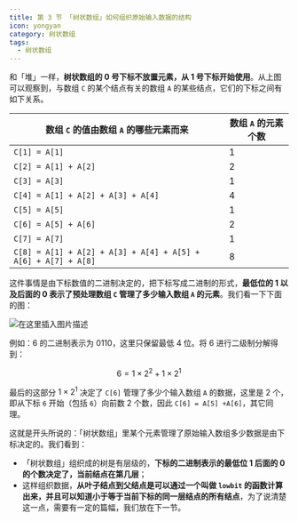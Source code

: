 ```yaml
---
title: 第 3 节 「树状数组」如何组织原始输入数据的结构
icon: yongyan
category: 树状数组
tags:
  - 树状数组
---
```



和「堆」一样，**树状数组的 $0$ 号下标不放置元素，从 $1$ 号下标开始使用**。从上图可以观察到，与数组 `C` 的某个结点有关的数组 `A` 的某些结点，它们的下标之间有如下关系。 


| 数组 `C` 的值由数组 `A` 的哪些元素而来                       | 数组 `A` 的元素个数 |
| ------------------------------------------------------------ | ------------------- |
| `C[1] = A[1]`                                                | $1$                 |
| `C[2] = A[1] + A[2]`                                         | $2$                 |
| `C[3] = A[3]`                                                | $1$                 |
| `C[4] = A[1] + A[2] + A[3] + A[4]`                           | $4$                 |
| `C[5] = A[5]`                                                | $1$                 |
| `C[6] = A[5] + A[6]`                                         | $2$                 |
| `C[7] = A[7]`                                                | $1$                 |
| `C[8] = A[1] + A[2] + A[3] + A[4] + A[5] + A[6] + A[7] + A[8]` | $8$                 |

这件事情是由下标数值的二进制决定的，把下标写成二进制的形式，**最低位的 $1$ 以及后面的 $0$ 表示了预处理数组 `C` 管理了多少输入数组 `A` 的元素**。我们看一下下面的图：

![在这里插入图片描述](https://pic.leetcode-cn.com/ea2749d0af7e68f26289224ff3fb2051e2093eefb958ddf24bf67f4cae0a347f.png) 

例如：$6$ 的二进制表示为 $0110$，这里只保留最低 4 位。将 $6$ 进行二级制分解得到：

$$
6 = 1 \times 2^2 + 1\times 2^1
$$

最后的这部分 $1\times 2^1$ 决定了 `C[6]` 管理了多少个输入数组 `A` 的数据，这里是 2 个，即从下标 `6` 开始（包括 `6`）向前数 2 个数，因此 `C[6] = A[5] +A[6]`，其它同理。

这就是开头所说的：「树状数组」里某个元素管理了原始输入数组多少数据是由下标决定的。我们看到：

+ 「树状数组」组织成的树是有层级的，**下标的二进制表示的最低位 1 后面的 0 的个数决定了，当前结点在第几层**；
+ 这样组织数据，**从叶子结点到父结点是可以通过一个叫做 `lowbit` 的函数计算出来，并且可以知道小于等于当前下标的同一层结点的所有结点**，为了说清楚这一点，需要有一定的篇幅，我们放在下一节。

